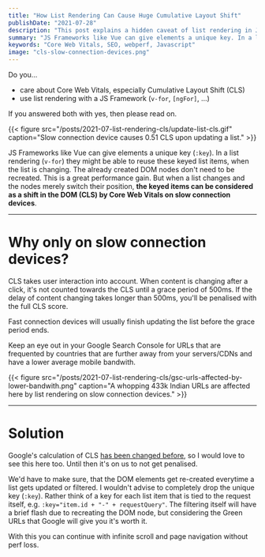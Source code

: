 ```yaml
---
title: "How List Rendering Can Cause Huge Cumulative Layout Shift"
publishDate: "2021-07-28"
description: "This post explains a hidden caveat of list rendering in JavaScript Frameworks in term of CLS."
summary: "JS Frameworks like Vue can give elements a unique key. In a list rendering they might be able to reuse these keyed list items, when the list is changing. The already created DOM nodes don't need to be recreated. This is a great performance gain. But when a list changes and the nodes merely switch their position, the keyed items can be considered as a shift in the DOM (CLS) by Core Web Vitals on slow connection devices."
keywords: "Core Web Vitals, SEO, webperf, Javascript"
image: "cls-slow-connection-devices.png"
---
```


Do you...
- care about Core Web Vitals, especially Cumulative Layout Shift (CLS)
- use list rendering with a JS Framework (`v-for`, `[ngFor]`, ...)

If you answered both with yes, then please read on.

{{< figure src="/posts/2021-07-list-rendering-cls/update-list-cls.gif" caption="Slow connection device causes 0.51 CLS upon updating a list." >}}

JS Frameworks like Vue can give elements a unique key (`:key`). In a list rendering (`v-for`) they might be able to reuse these keyed list items, when the list is changing. The already created DOM nodes don't need to be recreated. This is a great performance gain. But when a list changes and the nodes merely switch their position, **the keyed items can be considered as a shift in the DOM (CLS) by Core Web Vitals on slow connection devices**.

---

# Why only on slow connection devices?

CLS takes user interaction into account. When content is changing after a click, it's not counted towards the CLS until a grace period of 500ms. If the delay of content changing takes longer than 500ms, you'll be penalised with the full CLS score. 

Fast connection devices will usually finish updating the list before the grace period ends.

Keep an eye out in your Google Search Console for URLs that are frequented by countries that are further away from your servers/CDNs and have a lower average mobile bandwith.

{{< figure src="/posts/2021-07-list-rendering-cls/gsc-urls-affected-by-lower-bandwith.png" caption="A whopping 433k Indian URLs are affected here by list rendering on slow connection devices." >}}

---

# Solution

Google's calculation of CLS [has been changed before](https://web.dev/evolving-cls/), so I would love to see this here too. Until then it's on us to not get penalised.

We'd have to make sure, that the DOM elements get re-created everytime a list gets updated or filtered. I wouldn't advise to completely drop the unique key (`:key`). Rather think of a key for each list item that is tied to the request itself, e.g. `:key="item.id + "-" + requestQuery"`. The filtering itself will have a brief flash due to recreating the DOM node, but considering the Green URLs that Google will give you it's worth it. 

With this you can continue with infinite scroll and page navigation without perf loss.